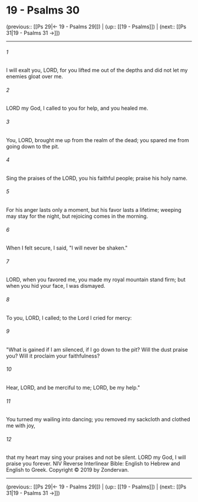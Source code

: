 # 19 - Psalms 30

(previous:: [[Ps 29|← 19 - Psalms 29]]) | (up:: [[19 - Psalms]]) | (next:: [[Ps 31|19 - Psalms 31 →]])

***


###### 1 
I will exalt you, LORD, for you lifted me out of the depths and did not let my enemies gloat over me. 

###### 2 
LORD my God, I called to you for help, and you healed me. 

###### 3 
You, LORD, brought me up from the realm of the dead; you spared me from going down to the pit. 

###### 4 
Sing the praises of the LORD, you his faithful people; praise his holy name. 

###### 5 
For his anger lasts only a moment, but his favor lasts a lifetime; weeping may stay for the night, but rejoicing comes in the morning. 

###### 6 
When I felt secure, I said, "I will never be shaken." 

###### 7 
LORD, when you favored me, you made my royal mountain stand firm; but when you hid your face, I was dismayed. 

###### 8 
To you, LORD, I called; to the Lord I cried for mercy: 

###### 9 
"What is gained if I am silenced, if I go down to the pit? Will the dust praise you? Will it proclaim your faithfulness? 

###### 10 
Hear, LORD, and be merciful to me; LORD, be my help." 

###### 11 
You turned my wailing into dancing; you removed my sackcloth and clothed me with joy, 

###### 12 
that my heart may sing your praises and not be silent. LORD my God, I will praise you forever. NIV Reverse Interlinear Bible: English to Hebrew and English to Greek. Copyright © 2019 by Zondervan.

***

(previous:: [[Ps 29|← 19 - Psalms 29]]) | (up:: [[19 - Psalms]]) | (next:: [[Ps 31|19 - Psalms 31 →]])
